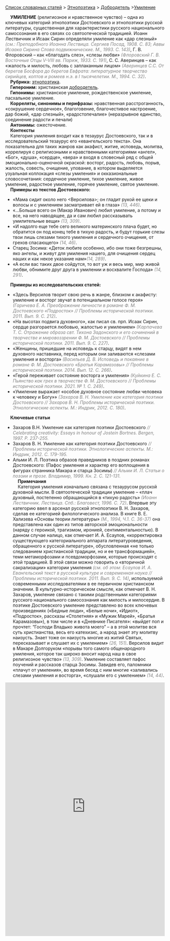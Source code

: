 <style>
st { color: Gray;
  font-style: italic;}
</style>

[Список словарных статей](https://thesaurus-dostoevsky.github.io/Thesaurus/) > [Этнопоэтика](ethnopoe.md) > [Добродетель](добродетель.md) >[Умиление](умиление.md) 

&nbsp;&nbsp;&nbsp;&nbsp;**УМИЛЕНИЕ** (религиозное и нравственное чувство) – одна из  ключевых категорий этнопоэтики Достоевского и этнопоэтики русской литературы, существенная для характеристики русского национального самосознания в его связях со святоотеческой традицией. Иоанн Лествичник и Исаак Сирин определяли умиление как «дар слезный» <st>(см.: Преподобного Иоанна Лествица. Сергиев Посад, 1908. С. 83; Аввы Исаака Сирина Слова подвижнические. М., 1993. С. 143)</st>, Г. В. Флоровский – как «благодать слез», «слезы любви» <st>(Флоровский Г. В. Восточные Отцы V-VIII вв. Париж, 1933. С. 191)</st>, С. С. Аверинцев – как «жалость и милость, любовь с заплаканным лицом» <st>(Аверинцев С.С. От берегов Босфора до берегов Евфрата: литературное творчество сирийцев, коптов и ромеев н.э. в I тысячелетии. М., 1994. С. 32)</st>.  
&nbsp;&nbsp;&nbsp;&nbsp;**Рубрика:** [этнопоэтика](ethnopoe.md).  
&nbsp;&nbsp;&nbsp;&nbsp;**Гипероним:** христианская [добродетель](добродетель.md).  
&nbsp;&nbsp;&nbsp;&nbsp;**Гипонимы:** христианское умиление, рождественское умиление, пасхальное умиление.  
&nbsp;&nbsp;&nbsp;&nbsp;**Корреляты, синонимы и перифразы:** нравственная расстроганность, «сокрушение сердечное», благоговение, благочестивое настроение, дар божий,  «дар слезный», «радостопечалие» (неразрывное единство, соединение радости и печали)  
&nbsp;&nbsp;&nbsp;&nbsp;**Антонимы:** ожесточение.  
&nbsp;&nbsp;&nbsp;&nbsp;**Контексты**  
&nbsp;&nbsp;&nbsp;&nbsp;Категория умиления входит как в  тезаурус Достоевского, так и в исследовательский тезаурус его «евангельского текста». Она показательна для таких жанров как акафист, житие, исповедь, молитва, коррелируя с религиозными и нравственными категориями «ангел», «Бог», «душа», «сердце», «вера» и входя в словесный ряд с общей эмоционально-оценочной окраской: восторг, радость, любовь, порыв, жалость, совесть, очищение, упование, в котором выделяется узуальная коллокация «слезы умиления» и окказиональные словосочетания: сердечное умиление, тихое умиление, живое умиление,  радостное умиление, горячее умиление, святое умиление.  
&nbsp;&nbsp;&nbsp;&nbsp;**Примеры из текстов Достоевского:**  
* «Мама сидит около него <Версилова>; он гладит рукой ее щеки и волосы и с умилением засматривает ей в глаза» <st>(13, 446)</st>.
* «…Больше всего он (Макар Иванович) любил умиление, а потому и все, на него наводящее, да и сам любил рассказывать  умилительные вещи» <st>(13, 309)</st>.
* «И надолго еще тебе сего великого материнского плача будет, но обратится он под конец тебе в тихую радость, и будут горькие слезы твои лишь слезами тихого умиления и  сердечного очищения, от грехов спасающего» <st>(14, 46)</st>.
* Старец Зосима: «Деток любите особенно, ибо они тоже безгрешны, яко ангелы, и живут для умиления нашего, для очищения сердец наших и как некое указание нам»<st>(14, 289)</st>.
* «А если вас таких двое сойдутся, то вот уж и весь мир, мир живой любви, обнимите друг друга в умилении и восхвалите Господа» <st>(14, 291)</st>.
  
&nbsp;&nbsp;&nbsp;&nbsp;**Примеры из исследовательских статей:**  
* «Здесь Версилов творит свою речь в жанре, близком к акафисту: умиление и восторг звучат в потенциальном голосе героя» <st>(Гаричева Е. А. Преображение личности в романе Ф. М. Достоевского «Подросток» // Проблемы исторической поэтики. 2011. Вып.  9. С. 212)</st>.
* «На высотах подвига духовного», как писал св. прп. Исаак Сирин, сердце разгорается любовью, жалостью и умилением» <st>(Карпачева Т. С. Отражение образа свт. Тихона Задонского и его сочинений в творчестве и мировоззрении Ф. М. Достоевского // Проблемы исторической поэтики. 2011. Вып.  9. С. 227)</st>.
* «Женщины, пришедшие на исповедь к старцу, видят в нем духовного наставника, перед которым они заливаются «слезами умиления и восторга» <st>(Васильев Д. В. Исповедь и покаяние в романе Ф. М. Достоевского «Братья Карамазовы» // Проблемы исторической поэтики. 2014. Вып.  12. С. 266)</st>.
* «Герой переживает состояние восторга и умиления» <st>(Куйкина Е. С. Пьянство как грех в творчестве Ф. М. Достоевского // Проблемы исторической поэтики. 2021. № 1. С. 249)</st>.
* «Умиление выражает  «особое духовное состояние любви человека к человеку и Богу»» <st>(Захаров В. Н. Умиление как категория поэтики Достоевского // Захаров В. Н. Проблемы исторической поэтики. Этнологические аспекты. М.: Индрик, 2012. С. 180)</st>.
  
&nbsp;&nbsp;&nbsp;&nbsp;**Ключевые статьи**  
* Захаров В.Н. Умиление как категория поэтики Достоевского <st>// Celebrating creativity: Essays in honour of Jostein Bortnes. Bergen, 1997. P. 237-255.</st>
* Захаров В. Н. Умиление как категория поэтики Достоевского <st>// Проблемы исторической поэтики. Этнологические аспекты. М.: Индрик, 2012. С. 179-195.</st>
* Альми И. Л. Поэтика образов праведников в поздних романах Достоевского: (Пафос умиления и характер его воплощения в фигурах странника Макара и старца Зосимы) <st>// Альми И. Л. Статьи о поэзии и прозе. Владимир, 1999. Кн. 2. С. 121-131.</st>  <br>
&nbsp;&nbsp;&nbsp;&nbsp;**Примечания**  
&nbsp;&nbsp;&nbsp;&nbsp;Категория умиления изначально связана с тезаурусом русской духовной мысли. В святоотеческой традиции  умиление – «плач духовный, постепенно обращающийся в «тихую радость» <st>(Иоанн Лествичник. Лествица. Спб.: Благовест, 1996. С. 72)</st>. Впервые эту категорию ввел в арсенал русской этнопоэтики В. Н. Захаров, сделав ее категорией филологического анализа. В книге В. Е. Хализева «Основы теории литературы» <st>(М., 1994, Ч.1. С. 36-37)</st> она представлена как один из типов авторской эмоциональности (наряду с героикой, трагизмом, иронией, сентиментальностью). В данном случае налицо, как отмечает И. А. Есаулов, «корректировка существующего категориального аппарата литературоведения, обращенного к русской литературе», обусловленная «не только следованием христианской традиции, но и ее трансформацией», теми метаморфозами и псевдоморфозами, которые происходят с этой традицией. В этой связи можно говорить о «вторичной сакрализации» категории умиления <st>(см. об этом: Есаулов И. А. Евангельский текст в русской культуре и современная наука // Проблемы исторической поэтики. 2011. Вып.  9. С. 14)</st>, используемой современными исследователями в ее  первичном христианском значении. В культурно-историческом смысле, как отмечает В. Н. Захаров, умиление связано с такими родственными категориями русского национального самосознания как милость и милосердие. В поэтике Достоевского умиление представлено во всех ключевых произведениях («Бедные люди», «Белые ночи», «Идиот», «Подросток», рассказы «Столетняя» и «Мужик Марей», «Братья Карамазовы»), в том числе и в «Дневнике Писателя»: «выйдет поп и прочтет: “Господи Владыко живота моего” – а в этой молитве вся суть христианства, весь его катехизис, а народ знает эту молитву наизусть. Знает тоже он наизусть многие из житий Святых, пересказывает и слушает их с умилением» <st>(26, 151)</st>. Версилов видит в Макаре Долгоруком «порывы того самого общенародного умиления, которое так широко вносит народ наш в свое религиозное чувство» <st>(13, 309)</st>. Умиление составляет пафос поучений и рассказов старца Зосимы. Завидев его, паломники «плачут от умиления», во время бесед с ним многие «заливались слезами умиления и восторга», «слушали его с умилением» <st>(14, 44)</st>. 


<iframe src="https://thesaurus-dostoevsky.github.io/nk/умиление.html" style="border:0px;width:100%;height:800px" allowfullscreen="true" webkitallowfullscreen="true" mozallowfullscreen="true">
